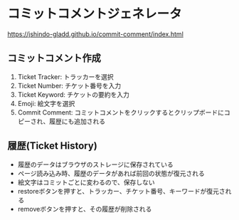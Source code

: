 # コミットコメントジェネレータ
https://jshindo-gladd.github.io/commit-comment/index.html

## コミットコメント作成
1. Ticket Tracker: トラッカーを選択
2. Ticket Number: チケット番号を入力
3. Ticket Keyword: チケットの要約を入力
4. Emoji: 絵文字を選択
5. Commit Comment: コミットコメントをクリックするとクリップボードにコピーされ、履歴にも追加される

## 履歴(Ticket History)
- 履歴のデータはブラウザのストレージに保存されている
- ページ読み込み時、履歴のデータがあれば前回の状態が復元される
- 絵文字はコミットごとに変わるので、保存しない
- restoreボタンを押すと、トラッカー、チケット番号、キーワードが復元される
- removeボタンを押すと、その履歴が削除される
